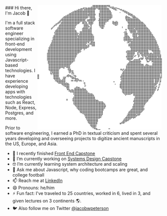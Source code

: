 <img align="right" src="https://github.com/JacobWPeterson/JacobWPeterson/blob/main/globe.png" alt="Globe made of dots" width=400px height=400px/>
### Hi there, I'm Jacob 👋

I'm a full stack software engineer specializing in front-end development using Javascript-based technologies. I have experience developing apps with technologies such as React, Node, Express, Postgres, and more.

Prior to software engineering, I earned a PhD in textual criticism and spent several years developing and overseeing projects to digitize ancient manuscripts in the US, Europe, and Asia.

- 🏁 I recently finished <a href="https://github.com/JacobWPeterson/FrontEndCapstone">Front End Capstone</a>
- 🔭 I’m currently working on <a href="https://github.com/JacobWPeterson/Reviews">Systems Design Capstone</a>
- 🤓 I’m currently learning system architecture and scaling
- 💬 Ask me about Javascript, why coding bootcamps are great, and college football
- 📫 Reach me at <a href="https://www.linkedin.com/in/jacobwpeterson/">LinkedIn</a>
- 😄 Pronouns: he/him
- ⚡ Fun fact: I've traveled to 25 countries, worked in 6, lived in 3, and given lectures on 3 continents 🌎.
- 🐦 Also follow me on Twitter <a href="https://twitter.com/jacobwpeterson">@jacobwpeterson</a>
